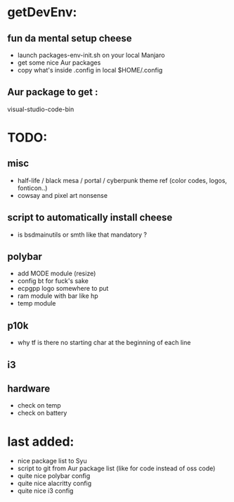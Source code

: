 # getDevEnv: 
## fun da mental setup cheese
- launch packages-env-init.sh on your local Manjaro
- get some nice Aur packages 
- copy what's inside .config in local $HOME/.config
## Aur package to get :
visual-studio-code-bin

# TODO: 
## misc
- half-life / black mesa / portal / cyberpunk theme ref (color codes, logos, fonticon..)
- cowsay and pixel art nonsense

## script to automatically install cheese
- is bsdmainutils or smth like that mandatory ?

## polybar 
- add MODE module (resize)
- config bt for fuck's sake
- ecpgpp logo somewhere to put
- ram module with bar like hp
- temp module

## p10k
- why tf is there no starting char at the beginning of each line

## i3

## hardware
- check on temp
- check on battery

# last added: 
- nice package list to Syu
- script to git from Aur package list (like for code instead of oss code)
- quite nice polybar config
- quite nice alacritty config
- quite nice i3 config


